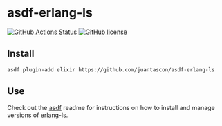 # asdf-erlang-ls

[![GitHub Actions Status](https://github.com/juantascon/asdf-erlang-ls/actions/workflows/workflow.yml/badge.svg)](https://github.com/juantascon/asdf-erlang-ls/actions)
[![GitHub license](https://img.shields.io/github/license/juantascon/asdf-erlang-ls?style=plastic)](https://github.com/juantascon/asdf-erlang-ls/blob/main/LICENSE)

## Install

```bash
asdf plugin-add elixir https://github.com/juantascon/asdf-erlang-ls
```

## Use

Check out the [asdf](https://github.com/asdf-vm/asdf) readme for instructions on how to install and manage versions of erlang-ls.

